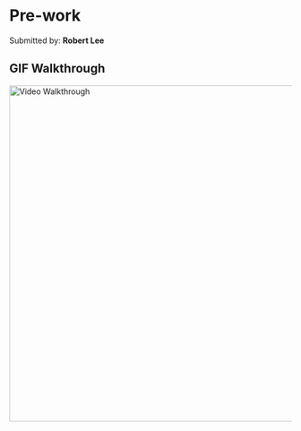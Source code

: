 # Pre-work

Submitted by: **Robert Lee**

## GIF Walkthrough

<img src='https://i.imgur.com/3HJw1ok.gif' title='Video Walkthrough' width='600' alt='Video Walkthrough' />
